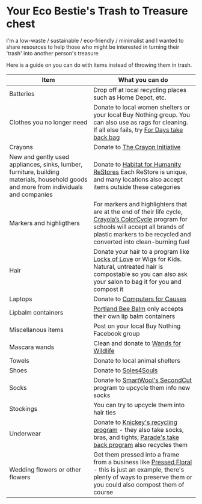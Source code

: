 # Your Eco Bestie's Trash to Treasure chest
I'm a low-waste / sustainable / eco-friendly / minimalist and I wanted to share resources to help those who might be interested in turning their 'trash' into another person's treasure

Here is a guide on you can do with items instead of throwing them in trash.

| Item | What you can do |
| ------ | -------------|
| Batteries | Drop off at local recycling places such as Home Depot, etc. |
| Clothes you no longer need | Donate to local women shelters or your local Buy Nothing group. You can also use as rags for cleaning. If all else fails, try [For Days take back bag](https://fordays.com/products/take-back-bag)|
| Crayons | Donate to [The Crayon Initiative](https://thecrayoninitiative.org/)
| New and gently used appliances, sinks, lumber, furniture, building materials, household goods and more from individuals and companies| Donate to [Habitat for Humanity ReStores](https://www.habitat.org/restores/donate-goods) Each ReStore is unique, and many locations also accept items outside these categories |
| Markers and highligthers | For markers and highlighters that are at the end of their life cycle, [Crayola’s ColorCycle](https://www.crayola.com/colorcycle) program for schools will accept all brands of plastic markers to be recycled and converted into clean-burning fuel
| Hair | Donate your hair to a program like [Locks of Love](https://locksoflove.org/) or Wigs for Kids. Natural, untreated hair is compostable so you can also ask your salon to bag it for you and compost it | 
| Laptops | Donate to [Computers for Causes](https://www.computerswithcauses.org/laptop-donation/) |
| Lipbalm containers | [Portland Bee Balm](https://portlandbeebalm.com/pages/recycle) only accepts their own lip balm containers | 
| Miscellanous items | Post on your local Buy Nothing Facebook group |
| Mascara wands | Clean and donate to [Wands for Wildlife](https://www.wandsforwildlife.org/donate-wands.html) |
| Towels | Donate to local animal shelters |
| Shoes | Donate to [Soles4Souls](https://soles4souls.org/give-shoes/) |
| Socks | Donate to [SmartWool's SecondCut]( ) program to upcycle them info new socks | 
| Stockings | You can try to upcycle them into hair ties | 
| Underwear | Donate to [Knickey's recycling program](https://knickey.com/pages/recycle) - they also take socks, bras, and tights; [Parade's take back program](https://yourparade.com/pages/take-back) also recycles them |
| Wedding flowers or other flowers | Get them pressed into a frame from a business like [Pressed Floral](https://pressedfloral.com/pages/recreation-options) - this is just an example, there's plenty of ways to preserve them or you could also compost them of course |
